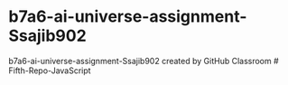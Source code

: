 # b7a6-ai-universe-assignment-Ssajib902
b7a6-ai-universe-assignment-Ssajib902 created by GitHub Classroom
#   F i f t h - R e p o - J a v a S c r i p t  
 